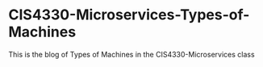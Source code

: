 # CIS4330-Microservices-Types-of-Machines
This is the blog of Types of Machines in the CIS4330-Microservices class
